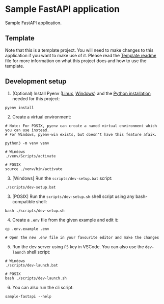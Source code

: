 # Sample FastAPI application

Sample FastAPI application.

## Template

Note that this is a template project. You will need to make changes to this application if you want to make use of it. Please read the [Template readme](TEMPLATE.md) file for more information on what this project does and how to use the template.

## Development setup

1. (Optional) Install Pyenv ([Linux](https://github.com/pyenv/pyenv), [Windows](https://github.com/pyenv-win/pyenv-win)) and the [Python installation](.python-version) needed for this project:
```shell
pyenv install
```

2. Create a virtual environment:
```shell
# Note: For POSIX, pyenv can create a named virtual environment which you can use instead.
# For Windows, pyenv-win exists, but doesn't have this feature afaik.

python3 -m venv venv

# Windows
./venv/Scripts/activate

# POSIX
source ./venv/bin/activate
```

3. [Windows] Run the `scripts/dev-setup.bat` script:
```shell
./scripts/dev-setup.bat
```

3. [POSIX] Run the `scripts/dev-setup.sh` shell script using any bash-compatible shell:
```shell
bash ./scripts/dev-setup.sh
```

4. Create a `.env` file from the given example and edit it:
```shell
cp .env.example .env

# Open the new .env file in your favourite editor and make the changes
```

5. Run the dev server using `F5` key in VSCode. You can also use the `dev-launch` shell script:
```shell
# Windows
./scripts/dev-launch.bat

# POSIX
bash ./scripts/dev-launch.sh
```

6. You can also run the cli script:
```shell
sample-fastapi --help
```
